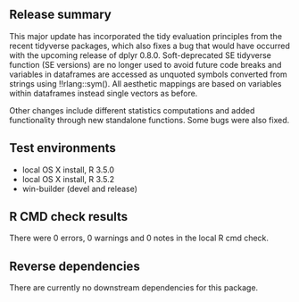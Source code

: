 ## Release summary

This major update has incorporated the tidy evaluation principles from the recent tidyverse packages, which also fixes a bug that would have occurred with the upcoming release of dplyr 0.8.0. Soft-deprecated SE tidyverse function (SE versions) are no longer used to avoid future code breaks and variables in dataframes are accessed as unquoted symbols converted from strings using !!rlang::sym(). All aesthetic mappings are based on variables within dataframes instead single vectors as before.

Other changes include different statistics computations and added functionality through new standalone functions. Some bugs were also fixed.


## Test environments

* local OS X install, R 3.5.0
* local OS X install, R 3.5.2
* win-builder (devel and release)

## R CMD check results 

There were 0 errors, 0 warnings and 0 notes in the local R cmd check.



## Reverse dependencies

There are currently no downstream dependencies for this package.



